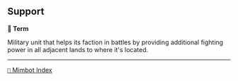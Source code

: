 ## Support

**📑 Term**

Military unit that helps its faction in battles by providing additional fighting power in all adjacent lands to where it's located.

-----
[`📑` Mimbot Index](<https://zeithalt.github.io/r/#e390>)
<!---
keywords: battle, unit
aliases:
-->